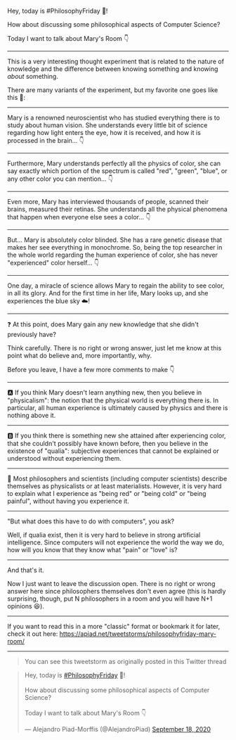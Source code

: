 Hey, today is #PhilosophyFriday 🤔!

How about discussing some philosophical aspects of Computer Science?

Today I want to talk about Mary's Room 👇

---

This is a very interesting thought experiment that is related to the nature of knowledge and the difference between knowing something and knowing *about* something. 

There are many variants of the experiment, but my favorite one goes like this 🧵:

---

Mary is a renowned neuroscientist who has studied everything there is to study about human vision. She understands every little bit of science regarding how light enters the eye, how it is received, and how it is processed in the brain... 👇

---

Furthermore, Mary understands perfectly all the physics of color, she can say exactly which portion of the spectrum is called "red", "green", "blue", or any other color you can mention... 👇

---

Even more, Mary has interviewed thousands of people, scanned their brains, measured their retinas. She understands all the physical phenomena that happen when everyone else sees a color... 👇

---

But... Mary is absolutely color blinded. She has a rare genetic disease that makes her see everything in monochrome. So, being the top researcher in the whole world regarding the human experience of color, she has never "experienced" color herself... 👇

---

One day, a miracle of science allows Mary to regain the ability to see color, in all its glory. And for the first time in her life, Mary looks up, and she experiences the blue sky ☁️!

---

❓ At this point, does Mary gain any new knowledge that she didn't previously have?

Think carefully. There is no right or wrong answer, just let me know at this point what do believe and, more importantly, why.

Before you leave, I have a few more comments to make 👇

---

🅰️ If you think Mary doesn't learn anything new, then you believe in "physicalism": the notion that the physical world is everything there is. In particular, all human experience is ultimately caused by physics and there is nothing above it.

---

🅱️ If you think there is something new she attained after experiencing color, that she couldn't possibly have known before, then you believe in the existence of "qualia": subjective experiences that cannot be explained or understood without experiencing them.

---

🤔 Most philosophers and scientists (including computer scientists) describe themselves as physicalists or at least materialists. However, it is very hard to explain what I experience as "being red" or "being cold" or "being painful", without having you experience it.

---

"But what does this have to do with computers", you ask?

Well, if qualia exist, then it is very hard to believe in strong artificial intelligence. Since computers will not experience the world the way we do, how will you know that they know what "pain" or "love" is?

---

And that's it.

Now I just want to leave the discussion open. There is no right or wrong answer here since philosophers themselves don't even agree (this is hardly surprising, though, put N philosophers in a room and you will have N+1 opinions 😆).

---

If you want to read this in a more "classic" format or bookmark it for later, check it out here: <https://apiad.net/tweetstorms/philosophyfriday-mary-room/>

---

> You can see this tweetstorm as originally posted in this Twitter thread

<blockquote class="twitter-tweet" data-partner="tweetdeck"><p lang="en" dir="ltr">Hey, today is <a href="https://twitter.com/hashtag/PhilosophyFriday?src=hash&amp;ref_src=twsrc%5Etfw">#PhilosophyFriday</a> 🤔!<br><br>How about discussing some philosophical aspects of Computer Science?<br><br>Today I want to talk about Mary&#39;s Room 👇</p>&mdash; Alejandro Piad-Morffis (@AlejandroPiad) <a href="https://twitter.com/AlejandroPiad/status/1306970447494348805?ref_src=twsrc%5Etfw">September 18, 2020</a></blockquote>
<script async src="https://platform.twitter.com/widgets.js" charset="utf-8"></script>
